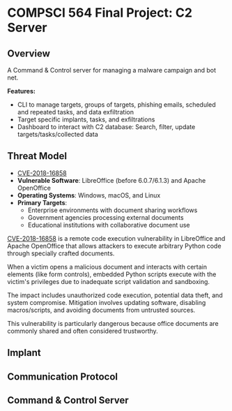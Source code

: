 # COMPSCI 564 Final Project: C2 Server

## Overview

A Command & Control server for managing a malware campaign and bot net.

**Features:**
- CLI to manage targets, groups of targets, phishing emails, scheduled and repeated tasks, and data exfiltration
- Target specific implants, tasks, and exfiltrations
- Dashboard to interact with C2 database: Search, filter, update targets/tasks/collected data

## Threat Model

- [CVE-2018-16858](https://cve.mitre.org/cgi-bin/cvename.cgi?name=CVE-2018-16858)
- **Vulnerable Software**: LibreOffice (before 6.0.7/6.1.3) and Apache OpenOffice
- **Operating Systems**: Windows, macOS, and Linux
- **Primary Targets**:
  - Enterprise environments with document sharing workflows
  - Government agencies processing external documents
  - Educational institutions with collaborative document use

[CVE-2018-16858](https://cve.mitre.org/cgi-bin/cvename.cgi?name=CVE-2018-16858) is a remote code execution vulnerability in LibreOffice and Apache OpenOffice that allows attackers to execute arbitrary Python code through specially crafted documents.

When a victim opens a malicious document and interacts with certain elements (like form controls), embedded Python scripts execute with the victim's privileges due to inadequate script validation and sandboxing.

The impact includes unauthorized code execution, potential data theft, and system compromise. Mitigation involves updating software, disabling macros/scripts, and avoiding documents from untrusted sources.

This vulnerability is particularly dangerous because office documents are commonly shared and often considered trustworthy.

## Implant

## Communication Protocol

## Command & Control Server

